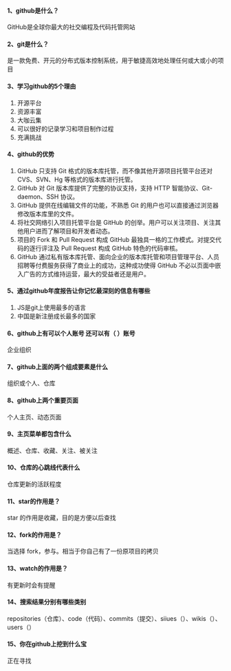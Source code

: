 #### 1、github是什么？
GitHub是全球你最大的社交编程及代码托管网站
#### 2、git是什么？
是一款免费、开元的分布式版本控制系统，用于敏捷高效地处理任何或大或小的项目
#### 3、学习github的5个理由
1. 开源平台
2. 资源丰富
3. 大咖云集
4. 可以很好的记录学习和项目制作过程
5. 充满挑战
#### 4、github的优势
1. GitHub 只支持 Git 格式的版本库托管，而不像其他开源项目托管平台还对CVS、SVN、Hg 等格式的版本库进行托管。
2. GitHub 对 Git 版本库提供了完整的协议支持，支持 HTTP 智能协议、Git-daemon、SSH 协议。
3. GitHub 提供在线编辑文件的功能，不熟悉 Git 的用户也可以直接通过浏览器修改版本库里的文件。
4. 将社交网络引入项目托管平台是 GitHub 的创举。用户可以关注项目、关注其他用户进而了解项目和开发者动态。
5. 项目的 Fork 和 Pull Request 构成 GitHub 最独具一格的工作模式。对提交代码的逐行评注及 Pull Request 构成 GitHub 特色的代码审核。
6. GitHub 通过私有版本库托管、面向企业的版本库托管和项目管理平台、人员招聘等付费服务获得了商业上的成功，这种成功使得 GitHub 不必以页面中嵌入广告的方式维持运营，最大的受益者还是用户。
#### 5、通过github年度报告让你记忆最深刻的信息有哪些
1. JS是git上使用最多的语言
2. 中国是新注册成长最多的国家
#### 6、github上有可以个人账号 还可以有（ ）账号
企业组织
#### 7、github上面的两个组成要素是什么
组织或个人、仓库
#### 8、github上两个重要页面
个人主页、动态页面
#### 9、主页菜单都包含什么
概述、仓库、收藏、关注、被关注
#### 10、仓库的心跳线代表什么
仓库更新的活跃程度
#### 11、star的作用是？
star 的作用是收藏，目的是方便以后查找
#### 12、fork的作用是？
当选择 fork，参与。相当于你自己有了一份原项目的拷贝
#### 13、watch的作用是？
有更新时会有提醒
#### 14、搜索结果分别有哪些类别
repositories（仓库）、code（代码）、commits（提交）、siiues（）、wikis（）、users（）
#### 15、你在github上挖到什么宝
正在寻找
